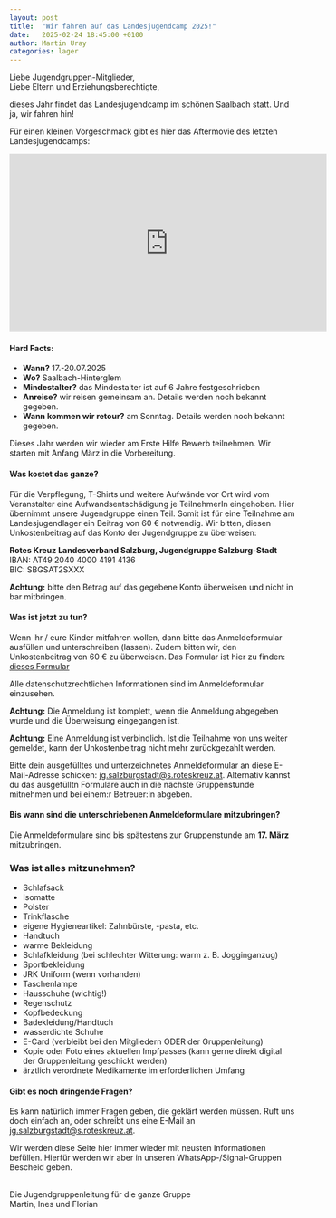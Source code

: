 ```yaml
---
layout: post
title:  "Wir fahren auf das Landesjugendcamp 2025!"
date:   2025-02-24 18:45:00 +0100
author: Martin Uray
categories: lager
---
```


Liebe Jugendgruppen-Mitglieder,<br>
Liebe Eltern und Erziehungsberechtigte,

dieses Jahr findet das Landesjugendcamp im schönen Saalbach statt.
Und ja, wir fahren hin! 

Für einen kleinen Vorgeschmack gibt es hier das Aftermovie des letzten Landesjugendcamps:

<iframe width="560" height="315" src="https://www.youtube.com/embed/LGTZ7ypHqD8?si=GBtQRDoVBEFykfBw" title="YouTube video player" frameborder="0" allow="accelerometer; autoplay; clipboard-write; encrypted-media; gyroscope; picture-in-picture; web-share" allowfullscreen></iframe>


#### Hard Facts:
- **Wann?** 17.-20.07.2025
- **Wo?** Saalbach-Hinterglem
- **Mindestalter?** das Mindestalter ist auf 6 Jahre festgeschrieben
- **Anreise?** wir reisen gemeinsam an. Details werden noch bekannt gegeben.
- **Wann kommen wir retour?** am Sonntag. Details werden noch bekannt gegeben.

Dieses Jahr werden wir wieder am Erste Hilfe Bewerb teilnehmen. Wir starten mit Anfang März in die Vorbereitung.


#### Was kostet das ganze?
Für die Verpflegung, T-Shirts und weitere Aufwände vor Ort wird vom 
Veranstalter eine Aufwandsentschädigung je TeilnehmerIn eingehoben.
Hier übernimmt unsere Jugendgruppe einen Teil. Somit ist für eine Teilnahme am Landesjugendlager ein Beitrag von 60 € notwendig.
Wir bitten, diesen Unkostenbeitrag auf das Konto der Jugendgruppe zu überweisen:

**Rotes Kreuz Landesverband Salzburg, Jugendgruppe Salzburg-Stadt**<br/>
    IBAN: AT49 2040 4000 4191 4136<br/>
    BIC:  SBGSAT2SXXX

**Achtung:** bitte den Betrag auf das gegebene Konto überweisen und nicht in bar
mitbringen.


#### Was ist jetzt zu tun?
Wenn ihr / eure Kinder mitfahren wollen, dann bitte das Anmeldeformular
ausfüllen und unterschreiben (lassen).
Zudem bitten wir, den Unkostenbeitrag von 60 € zu überweisen.
Das Formular ist hier zu finden:
[dieses Formular](https://www.red-angels.at/assets/Anmeldung_Landesjugendcamp_2025.pdf)

Alle datenschutzrechtlichen Informationen sind im Anmeldeformular einzusehen.

**Achtung:** Die Anmeldung ist komplett, wenn die Anmeldung abgegeben wurde 
und die Überweisung eingegangen ist.

**Achtung:** Eine Anmeldung ist verbindlich. Ist die Teilnahme von uns 
weiter gemeldet, kann der Unkostenbeitrag nicht mehr zurückgezahlt werden.

Bitte dein ausgefülltes und unterzeichnetes Anmeldeformular an diese E-Mail-Adresse
schicken:
[jg.salzburgstadt@s.roteskreuz.at](mailto:jg.salzburgstadt@s.roteskreuz.at).
Alternativ kannst du das ausgefülltn Formulare auch in die nächste Gruppenstunde mitnehmen und 
bei einem:r Betreuer:in abgeben.


#### Bis wann sind die unterschriebenen Anmeldeformulare mitzubringen?
Die Anmeldeformulare sind bis spätestens zur Gruppenstunde am **17. März**
mitzubringen.

### Was ist alles mitzunehmen?
* Schlafsack
* Isomatte
* Polster
* Trinkflasche
* eigene Hygieneartikel: Zahnbürste, -pasta, etc.
* Handtuch
* warme Bekleidung
* Schlafkleidung (bei schlechter Witterung: warm z. B. Jogginganzug)
* Sportbekleidung
* JRK Uniform (wenn vorhanden)
* Taschenlampe
* Hausschuhe (wichtig!)
* Regenschutz
* Kopfbedeckung
* Badekleidung/Handtuch
* wasserdichte Schuhe
* E-Card (verbleibt bei den Mitgliedern ODER der Gruppenleitung)
* Kopie oder Foto eines aktuellen Impfpasses (kann gerne direkt digital der 
  Gruppenleitung geschickt werden)
* ärztlich verordnete Medikamente im erforderlichen Umfang


#### Gibt es noch dringende Fragen?
Es kann natürlich immer Fragen geben, die geklärt werden müssen. 
Ruft uns doch einfach an, oder schreibt uns eine E-Mail an
[jg.salzburgstadt@s.roteskreuz.at](mailto:jg.salzburgstadt@s.roteskreuz.at).


Wir werden diese Seite hier immer wieder mit neusten Informationen befüllen.
Hierfür werden wir aber in unseren WhatsApp-/Signal-Gruppen Bescheid geben.

<br>
Die Jugendgruppenleitung für die ganze Gruppe<br>
Martin, Ines und Florian
